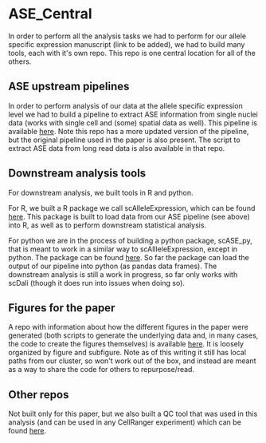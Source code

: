 # ASE_Central
In order to perform all the analysis tasks we had to perform for our allele specific expression manuscript (link to be added), we had to build many tools, each with it's own repo. This repo is one central location for all of the others.

## ASE upstream pipelines

In order to perform analysis of our data at the allele specific expression level we had to build a pipeline to extract ASE information from single nuclei data (works with single cell and (some) spatial data as well). This pipeline is available [here](https://github.com/seanken/ASE_pipeline). Note this repo has a more updated version of the pipeline, but the original pipeline used in the paper is also present. The script to extract ASE data from long read data is also available in that repo.

## Downstream analysis tools

For downstream analysis, we built tools in R and python.

For R, we built a R package we call scAlleleExpression, which can be found [here](https://github.com/seanken/scAlleleExpression). This package is built to load data from our ASE pipeline (see above) into R, as well as to perform downstream statistical analysis.

For python we are in the process of building a python package, scASE_py, that is meant to work in a similar way to scAllleleExpression, except in python. The package can be found [here](https://github.com/seanken/scASE_py). So far the package can load the output of our pipeline into python (as pandas data frames). The downstream analysis is still a work in progress, so far only works with scDali (though it does run into issues when doing so).

## Figures for the paper

A repo with information about how the different figures in the paper were generated (both scripts to generate the underlying data and, in many cases, the code to create the figures themselves) is available [here](https://github.com/seanken/ASE_Plots). It is loosely organized by figure and subfigure. Note as of this writing it still has local paths from our cluster, so won't work out of the box, and instead are meant as a way to share the code for others to repurpose/read.

## Other repos

Not built only for this paper, but we also built a QC tool that was used in this analysis (and can be used in any CellRanger experiment) which can be found [here](https://github.com/seanken/CellLevel_QC).


